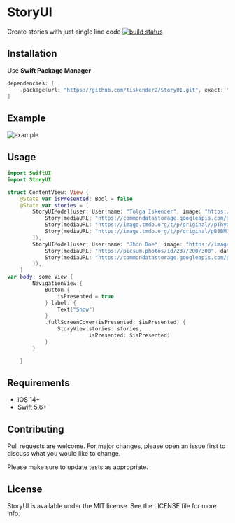 # StoryUI

Create stories with just single line code
<a href="https://circleci.com/gh/badges/shields/tree/master">
        <img src="https://img.shields.io/circleci/project/github/badges/shields/master" alt="build status"></a>
## Installation

Use **Swift Package Manager**

```swift
dependencies: [
    .package(url: "https://github.com/tiskender2/StoryUI.git", exact: "1.0.0")
]
```
## Example 
![example](https://user-images.githubusercontent.com/17899883/166338390-ac5988fc-b417-4c41-b35a-8b18eca61eac.gif)


## Usage

```swift
import SwiftUI
import StoryUI

struct ContentView: View {
    @State var isPresented: Bool = false
    @State var stories = [
        StoryUIModel(user: User(name: "Tolga İskender", image: "https://image.tmdb.org/t/p/original/pB8BM7pdSp6B6Ih7QZ4DrQ3PmJK.jpg"), stories: [
            Story(mediaURL: "https://commondatastorage.googleapis.com/gtv-videos-bucket/sample/ForBiggerEscapes.mp4", date: "30 min ago", type: .video),
            Story(mediaURL: "https://image.tmdb.org/t/p/original//pThyQovXQrw2m0s9x82twj48Jq4.jpg", date: "1 hour ago", type: .image),
            Story(mediaURL: "https://image.tmdb.org/t/p/original/pB8BM7pdSp6B6Ih7QZ4DrQ3PmJK.jpg", date: "12 hour ago", type: .image)
        ]),
        StoryUIModel(user: User(name: "Jhon Doe", image: "https://image.tmdb.org/t/p/original//pThyQovXQrw2m0s9x82twj48Jq4.jpg"), stories: [
            Story(mediaURL: "https://picsum.photos/id/237/200/300", date: "12 hour ago", type: .image),
            Story(mediaURL: "https://commondatastorage.googleapis.com/gtv-videos-bucket/sample/ForBiggerBlazes.mp4", date: "30 min ago", type: .video)
        ]),
    ]
var body: some View {
        NavigationView {
            Button {
                isPresented = true
            } label: {
                Text("Show")
            }
            .fullScreenCover(isPresented: $isPresented) {
                StoryView(stories: stories,
                          isPresented: $isPresented)
            }
        }

    }
```
## Requirements
- iOS 14+
- Swift 5.6+
## Contributing
Pull requests are welcome. For major changes, please open an issue first to discuss what you would like to change.

Please make sure to update tests as appropriate.

## License
StoryUI is available under the MIT license. See the LICENSE file for more info.
